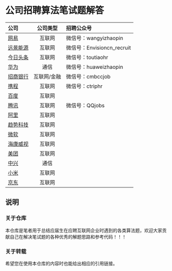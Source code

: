 # 公司招聘算法笔试题解答

|公司|公司类型|招聘公众号|
|:---|:----:|:----|
|[网易](https://github.com/LyricYang/Internet-Recruiting-Algorithm-Problems/blob/master/NETEASE)|互联网|微信号：wangyizhaopin|
|[远景能源](https://github.com/LyricYang/Internet-Recruiting-Algorithm-Problems/blob/master/ENVISION)|互联网|微信号：Envisioncn_recruit|
|[今日头条](https://github.com/LyricYang/Internet-Recruiting-Algorithm-Problems/blob/master/TOUTIAO)|互联网|微信号：toutiaohr|
|[华为](https://github.com/LyricYang/Internet-Recruiting-Algorithm-Problems/blob/master/HUAWEI)|通信|微信号：huaweizhaopin|
|[招商银行](https://github.com/LyricYang/Internet-Recruiting-Algorithm-Problems/blob/master/MERCHANTSBANK)|互联网/金融|微信号：cmbccjob|
|[携程]()|互联网|微信号：ctriphr|
|[百度]()|互联网||
|[腾讯]()|互联网|微信号：QQjobs|
|[阿里]()|互联网||
|[趋势科技]()|互联网||
|[微软]()|互联网||
|[海康威视]()|互联网||
|[美团]()|互联网||
|[中兴]()|通信||
|[小米]()|互联网||
|[京东]()|互联网||

## 说明

### 关于仓库

本仓库是笔者用于总结应届生在应聘互联网企业时遇到的各类算法题，欢迎大家贡献自己在解决笔试题的各种优秀的解题思路和参考代码！！！

### 关于转载

希望您在使用本仓库的内容时也能给出相应的引用链接。

